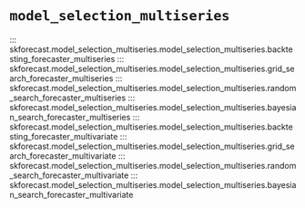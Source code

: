 # `model_selection_multiseries`

::: skforecast.model_selection_multiseries.model_selection_multiseries.backtesting_forecaster_multiseries
::: skforecast.model_selection_multiseries.model_selection_multiseries.grid_search_forecaster_multiseries
::: skforecast.model_selection_multiseries.model_selection_multiseries.random_search_forecaster_multiseries
::: skforecast.model_selection_multiseries.model_selection_multiseries.bayesian_search_forecaster_multiseries
::: skforecast.model_selection_multiseries.model_selection_multiseries.backtesting_forecaster_multivariate
::: skforecast.model_selection_multiseries.model_selection_multiseries.grid_search_forecaster_multivariate
::: skforecast.model_selection_multiseries.model_selection_multiseries.random_search_forecaster_multivariate
::: skforecast.model_selection_multiseries.model_selection_multiseries.bayesian_search_forecaster_multivariate
